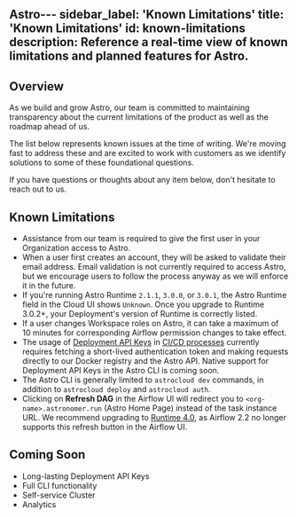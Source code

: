 Astro---
sidebar_label: 'Known Limitations'
title: 'Known Limitations'
id: known-limitations
description: Reference a real-time view of known limitations and planned features for Astro.
---

## Overview

As we build and grow Astro, our team is committed to maintaining transparency about the current limitations of the product as well as the roadmap ahead of us.

The list below represents known issues at the time of writing. We're moving fast to address these and are excited to work with customers as we identify solutions to some of these foundational questions.

If you have questions or thoughts about any item below, don't hesitate to reach out to us.

## Known Limitations

- Assistance from our team is required to give the first user in your Organization access to Astro.
- When a user first creates an account, they will be asked to validate their email address. Email validation is not currently required to access Astro, but we encourage users to follow the process anyway as we will enforce it in the future.
- If you're running Astro Runtime `2.1.1`, `3.0.0`, or `3.0.1`, the Astro Runtime field in the Cloud UI shows `Unknown`. Once you upgrade to Runtime 3.0.2+, your Deployment's version of Runtime is correctly listed.
- If a user changes Workspace roles on Astro, it can take a maximum of 10 minutes for corresponding Airflow permission changes to take effect.
- The usage of [Deployment API Keys](api-keys.md) in [CI/CD processes](ci-cd.md) currently requires fetching a short-lived authentication token and making requests directly to our Docker registry and the Astro API. Native support for Deployment API Keys in the Astro CLI is coming soon.
- The Astro CLI is generally limited to `astrocloud dev` commands, in addition to `astrocloud deploy` and `astrocloud auth`.
- Clicking on **Refresh DAG** in the Airflow UI will redirect you to `<org-name>.astronomer.run` (Astro Home Page) instead of the task instance URL. We recommend upgrading to [Runtime 4.0](runtime-release-notes.md#astro-runtime-400), as Airflow 2.2 no longer supports this refresh button in the Airflow UI.

## Coming Soon

- Long-lasting Deployment API Keys
- Full CLI functionality
- Self-service Cluster
- Analytics
